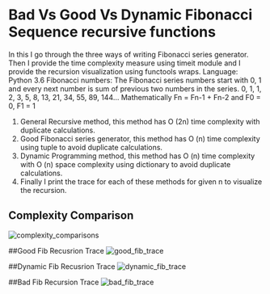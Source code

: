 # Bad Vs Good Vs Dynamic Fibonacci Sequence recursive functions
In this I go through the three ways of writing Fibonacci series generator. Then I provide the time complexity measure using timeit module and I provide the recursion visualization using functools wraps.
Language: Python 3.6
Fibonacci numbers: The Fibonacci series numbers start with 0, 1 and every next number is sum of previous two numbers in the series.
	0, 1, 1, 2, 3, 5, 8, 13, 21, 34, 55, 89, 144…
	Mathematically
		Fn = Fn-1 + Fn-2 and F0 = 0, F1 = 1
1. General Recursive method, this method has O (2n) time complexity with duplicate calculations.
2. Good Fibonacci series generator, this method has O (n) time complexity using tuple to avoid duplicate calculations.
3. Dynamic Programming method, this method has O (n) time complexity with O (n) space complexity using dictionary to avoid duplicate calculations.
4. Finally I print the trace for each of these methods for given n to visualize the recursion.
## Complexity Comparison
![complexity_comparisons](https://user-images.githubusercontent.com/56274068/66357480-ef559000-e923-11e9-8216-7d4bf0245b54.png)

##Good Fib Recusrion Trace
![good_fib_trace](https://user-images.githubusercontent.com/56274068/66357519-10b67c00-e924-11e9-8057-ad9bdefaf6f1.png)

##Dynamic Fib Recusrion Trace
![dynamic_fib_trace](https://user-images.githubusercontent.com/56274068/66357578-32affe80-e924-11e9-8d1c-79683ecedd47.png)

##Bad Fib Recursion Trace
![bad_fib_trace](https://user-images.githubusercontent.com/56274068/66357582-3c396680-e924-11e9-8e17-c6fdf581f642.png)


